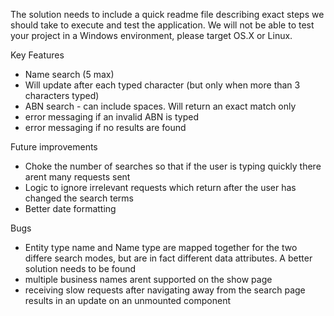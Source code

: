 The solution needs to include a quick readme file describing exact steps we should take to execute and test the application. We will not be able to test your project in a Windows environment, please target OS.X or Linux.

Key Features
* Name search (5 max)
* Will update after each typed character (but only when more than 3 characters typed)
* ABN search - can include spaces. Will return an exact match only
* error messaging if an invalid ABN is typed
* error messaging if no results are found

Future improvements
* Choke the number of searches so that if the user is typing quickly there arent many requests sent
* Logic to ignore irrelevant requests which return after the user has changed the search terms
* Better date formatting


Bugs
* Entity type name and Name type are mapped together for the two differe search modes, but are in fact different data attributes. A better solution needs to be found
* multiple business names arent supported on the show page
* receiving slow requests after navigating away from the search page results in an update on an unmounted component
